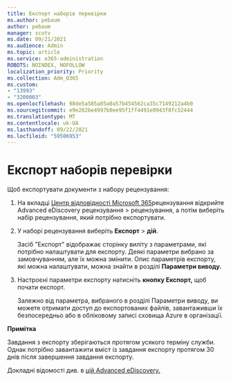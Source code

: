 ```yaml
---
title: Експорт наборів перевірки
ms.author: pebaum
author: pebaum
manager: scotv
ms.date: 09/21/2021
ms.audience: Admin
ms.topic: article
ms.service: o365-administration
ROBOTS: NOINDEX, NOFOLLOW
localization_priority: Priority
ms.collection: Adm_O365
ms.custom:
- "13993"
- "3200003"
ms.openlocfilehash: 98de5a585a85a0a57b454562ca35c7149212a4b0
ms.sourcegitcommit: e9e282be4997b0ee95f1ff4491e0943f8fc52444
ms.translationtype: MT
ms.contentlocale: uk-UA
ms.lasthandoff: 09/22/2021
ms.locfileid: "59506953"
---
```

# <a name="export-review-sets"></a>Експорт наборів перевірки

Щоб експортувати документи з набору рецензування:

1. На вкладці [Центр відповідності Microsoft 365](https://compliance.microsoft.com/)рецензування відкрийте Advanced eDiscovery рецензування > рецензування, а потім виберіть набір рецензування, який потрібно експортувати. 

1. У наборі рецензування виберіть **Експорт**  >  **дій**.

    Засіб "Експорт" відображає сторінку виліту з параметрами, які потрібно налаштувати для експорту. Деякі параметри вибрано за замовчуванням, але їх можна змінити. Опис параметрів експорту, які можна налаштувати, можна знайти в розділі **Параметри виводу.**

1. Настроєні параметри експорту натисніть **кнопку Експорт,** щоб почати експорт. 

    Залежно від параметра,  вибраного в розділі Параметри виводу, ви можете отримати доступ до експортованих файлів, завантаживши їх безпосередньо або в обліковому записі сховища Azure в організації.

**Примітка**

Завдання з експорту зберігаються протягом усякого терміну служби. Однак потрібно завантажити вміст із завдання експорту протягом 30 днів після завершення завдання експорту.

Докладні відомості див. в [цій Advanced eDiscovery.](https://docs.microsoft.com/microsoft-365/compliance/export-documents-from-review-set)
